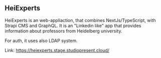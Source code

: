 ## HeiExperts

HeiExperts is an web-appliaction, that combines NextJs/TypeScript, with Strapi CMS and GraphQL.
It is an "Linkedin like" app that provides information about professors from Heidelberg university.

For auth, it uses also LDAP system.

Link: https://heiexperts.stage.studiopresent.cloud/

